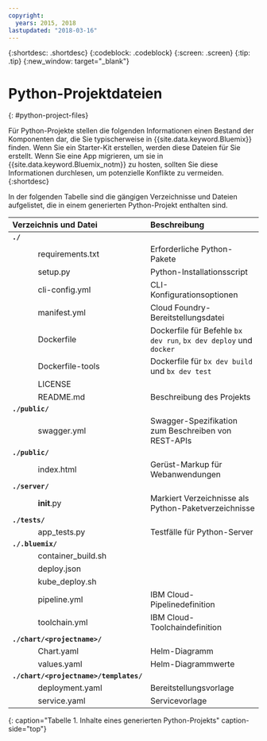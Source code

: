 ```yaml
---
copyright:
  years: 2015, 2018
lastupdated: "2018-03-16"
---
```


{:shortdesc: .shortdesc}
{:codeblock: .codeblock}
{:screen: .screen}
{:tip: .tip}
{:new_window: target="_blank"}

# Python-Projektdateien
{: #python-project-files}

Für Python-Projekte stellen die folgenden Informationen einen Bestand der Komponenten dar, die Sie typischerweise in {{site.data.keyword.Bluemix}} finden. Wenn Sie ein Starter-Kit erstellen, werden diese Dateien für Sie erstellt. Wenn Sie eine App migrieren, um sie in {{site.data.keyword.Bluemix_notm}} zu hosten, sollten Sie diese Informationen durchlesen, um potenzielle Konflikte zu vermeiden.
{:shortdesc}

In der folgenden Tabelle sind die gängigen Verzeichnisse und Dateien aufgelistet, die in einem generierten Python-Projekt enthalten sind. 

| Verzeichnis und Datei                                     | Beschreibung                       |
|:------------------------------------------------|:------------------------------------------|
|<b>`./`</b>                                             |  |
|&nbsp;&nbsp;&nbsp;&nbsp;&nbsp;&nbsp;&nbsp;&nbsp;&nbsp;&nbsp;&nbsp;&nbsp;requirements.txt | Erforderliche Python-Pakete |
|&nbsp;&nbsp;&nbsp;&nbsp;&nbsp;&nbsp;&nbsp;&nbsp;&nbsp;&nbsp;&nbsp;&nbsp;setup.py | Python-Installationsscript |
|&nbsp;&nbsp;&nbsp;&nbsp;&nbsp;&nbsp;&nbsp;&nbsp;&nbsp;&nbsp;&nbsp;&nbsp;cli-config.yml | CLI-Konfigurationsoptionen |
|&nbsp;&nbsp;&nbsp;&nbsp;&nbsp;&nbsp;&nbsp;&nbsp;&nbsp;&nbsp;&nbsp;&nbsp;manifest.yml | Cloud Foundry-Bereitstellungsdatei |
|&nbsp;&nbsp;&nbsp;&nbsp;&nbsp;&nbsp;&nbsp;&nbsp;&nbsp;&nbsp;&nbsp;&nbsp;Dockerfile | Dockerfile für Befehle `bx dev run`, `bx dev deploy` und `docker` |
|&nbsp;&nbsp;&nbsp;&nbsp;&nbsp;&nbsp;&nbsp;&nbsp;&nbsp;&nbsp;&nbsp;&nbsp;Dockerfile-tools | Dockerfile für `bx dev build` und `bx dev test` |
|&nbsp;&nbsp;&nbsp;&nbsp;&nbsp;&nbsp;&nbsp;&nbsp;&nbsp;&nbsp;&nbsp;&nbsp;LICENSE |  |
|&nbsp;&nbsp;&nbsp;&nbsp;&nbsp;&nbsp;&nbsp;&nbsp;&nbsp;&nbsp;&nbsp;&nbsp;README.md | Beschreibung des Projekts |
|<b>`./public/`</b> |  |  |
|&nbsp;&nbsp;&nbsp;&nbsp;&nbsp;&nbsp;&nbsp;&nbsp;&nbsp;&nbsp;&nbsp;&nbsp;swagger.yml | Swagger-Spezifikation zum Beschreiben von REST-APIs |
|<b>`./public/`</b> |  |  |
|&nbsp;&nbsp;&nbsp;&nbsp;&nbsp;&nbsp;&nbsp;&nbsp;&nbsp;&nbsp;&nbsp;&nbsp;index.html | Gerüst-Markup für Webanwendungen |
|<b>`./server/`</b> | |
|&nbsp;&nbsp;&nbsp;&nbsp;&nbsp;&nbsp;&nbsp;&nbsp;&nbsp;&nbsp;&nbsp;&nbsp;__init__.py | Markiert Verzeichnisse als Python-Paketverzeichnisse |
|<b>`./tests/`</b> | |
|&nbsp;&nbsp;&nbsp;&nbsp;&nbsp;&nbsp;&nbsp;&nbsp;&nbsp;&nbsp;&nbsp;&nbsp;app_tests.py | Testfälle für Python-Server |
|<b>`./.bluemix/`</b> | |
|&nbsp;&nbsp;&nbsp;&nbsp;&nbsp;&nbsp;&nbsp;&nbsp;&nbsp;&nbsp;&nbsp;&nbsp;container_build.sh | |
|&nbsp;&nbsp;&nbsp;&nbsp;&nbsp;&nbsp;&nbsp;&nbsp;&nbsp;&nbsp;&nbsp;&nbsp;deploy.json | |
|&nbsp;&nbsp;&nbsp;&nbsp;&nbsp;&nbsp;&nbsp;&nbsp;&nbsp;&nbsp;&nbsp;&nbsp;kube_deploy.sh | |
|&nbsp;&nbsp;&nbsp;&nbsp;&nbsp;&nbsp;&nbsp;&nbsp;&nbsp;&nbsp;&nbsp;&nbsp;pipeline.yml | IBM Cloud-Pipelinedefinition |
|&nbsp;&nbsp;&nbsp;&nbsp;&nbsp;&nbsp;&nbsp;&nbsp;&nbsp;&nbsp;&nbsp;&nbsp;toolchain.yml | IBM Cloud-Toolchaindefinition |
|<b>`./chart/<projectname>/`</b> | |
|&nbsp;&nbsp;&nbsp;&nbsp;&nbsp;&nbsp;&nbsp;&nbsp;&nbsp;&nbsp;&nbsp;&nbsp;Chart.yaml | Helm-Diagramm |
|&nbsp;&nbsp;&nbsp;&nbsp;&nbsp;&nbsp;&nbsp;&nbsp;&nbsp;&nbsp;&nbsp;&nbsp;values.yaml | Helm-Diagrammwerte |
|<b>`./chart/<projectname>/templates/`</b> | |
|&nbsp;&nbsp;&nbsp;&nbsp;&nbsp;&nbsp;&nbsp;&nbsp;&nbsp;&nbsp;&nbsp;&nbsp;deployment.yaml | Bereitstellungsvorlage |
|&nbsp;&nbsp;&nbsp;&nbsp;&nbsp;&nbsp;&nbsp;&nbsp;&nbsp;&nbsp;&nbsp;&nbsp;service.yaml | Servicevorlage |
{: caption="Tabelle 1. Inhalte eines generierten Python-Projekts" caption-side="top"}
